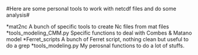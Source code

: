 #Here are some personal tools to work with netcdf files and do some analysis#

*mat2nc                  A bunch of specific tools to create Nc files from mat files
*tools_modeling_CMM.py   Specific functions to deal with Combes & Matano model
*Ferret_scripts          A bunch of Ferret script, nothing clean but useful to do a grep
*tools_modeling.py       My perosnal functions to do a lot of stuffs.
